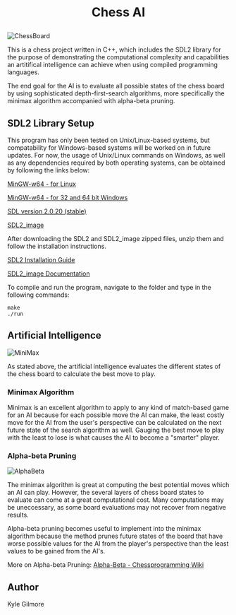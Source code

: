 # <p style="text-align: center;">Chess AI</p>
![ChessBoard](https://drive.google.com/uc?export=view&id=1elM9pOUX_ILduRzbG0oNMdm1V3eBQIhi)

This is a chess project written in C++, which includes the SDL2 library for the purpose of demonstrating the computational complexity and capabilities an artitifical intelligence can achieve when using compiled programming languages.

The end goal for the AI is to evaluate all possible states of the chess board by using sophisticated depth-first-search algorithms, more specifically the minimax algorithm accompanied with alpha-beta pruning.
## SDL2 Library Setup
This program has only been tested on Unix/Linux-based systems, but compatability for Windows-based systems will be worked on in future updates. For now, the usage of Unix/Linux commands on Windows, as well as any dependencies required by both operating systems, can be obtained by following the links below:

[MinGW-w64 - for Linux](https://www.mingw-w64.org/downloads/)

[MinGW-w64 - for 32 and 64 bit Windows](https://sourceforge.net/projects/mingw-w64/)

[SDL version 2.0.20 (stable)](https://www.libsdl.org/download-2.0.php)

[SDL2_image](https://www.libsdl.org/projects/SDL_image/)

After downloading the SDL2 and SDL2_image zipped files, unzip them and follow the installation instructions.

[SDL2 Installation Guide](https://wiki.libsdl.org/Installation)

[SDL2_image Documentation](https://libsdl.org/projects/SDL_image/docs/index.html)

To compile and run the program, navigate to the folder and type in the following commands:
```
make
./run
``` 
## Artificial Intelligence
![MiniMax](https://drive.google.com/uc?exportv=view&id=1vNiWAedsmBtJ8iHvTsb6ACzSxPvHkRCq)

As stated above, the artificial intelligence evaluates the different states of the chess board to calculate the best move to play. 

### Minimax Algorithm
Minimax is an excellent algorithm to apply to any kind of match-based game for an AI because for each possible move the AI can make, the least costly move for the AI from the user's perspective can be calculated on the next future state of the search algorithm as well. Gauging the best move to play with the least to lose is what causes the AI to become a "smarter" player.
### Alpha-beta Pruning
![AlphaBeta](https://drive.google.com/uc?exportv=view&id=1QyirinekIbSXeoOnu4ZmDiQ0vfX_3wK7)

The minimax algorithm is great at computing the best potential moves which an AI can play. However, the several layers of chess board states to evaluate can come at a great computational cost. Many computations may be uneccessary, as some board evaluations may not recover from negative results.

Alpha-beta pruning becomes useful to implement into the minimax algorithm because the method prunes future states of the board that have worse possible values for the AI from the player's perspective than the least values to be gained from the AI's.

More on Alpha-beta Pruning: 
[Alpha-Beta - Chessprogramming Wiki](https://www.chessprogramming.org/Alpha-Beta)

## Author
Kyle Gilmore

